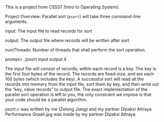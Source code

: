 This is a project from CS537 (Intro to Operating System).

Project Overview:
Parallel sort (`psort`) will take three command-line arguments.

input: The input file to read records for sort

output: The output file where records will be written after sort

numThreads: Number of threads that shall perform the sort operation.

prompt> ./psort input output 4

The input file will consist of records; within each record is a key. The key is the first four bytes of the record. The records are fixed-size, and are each 100 bytes (which includes the key). A successful sort will read all the records into memory from the input file, sort them by key, and then write out the “key, value records” to output file. The exact implementation of the parallel sort operation is left to you, the only constraint we impose is that your code should be a parallel algorithm.

psort.c was written by me (Zelong Jiang) and my partner Dipaksi Attraya.
Performance Grpah.jpg was made by my partner Dipaksi Attraya.
